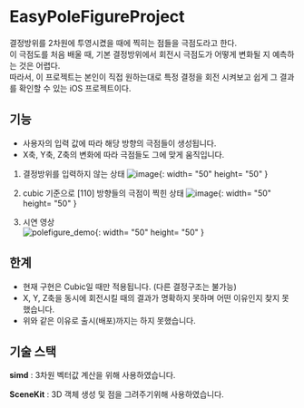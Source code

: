 # EasyPoleFigureProject
결정방위를 2차원에 투영시켰을 때에 찍히는 점들을 극점도라고 한다.  
이 극점도를 처음 배울 때, 기본 결정방위에서 회전시 극점도가 어떻게 변화될 지 예측하는 것은 어렵다.  
따라서, 이 프로젝트는 본인이 직접 원하는대로 특정 결정을 회전 시켜보고 쉽게 그 결과를 확인할 수 있는 iOS 프로젝트이다.

## 기능
- 사용자의 입력 값에 따라 해당 방향의 극점들이 생성됩니다.
- X축, Y축, Z축의 변화에 따라 극점들도 그에 맞게 움직입니다.

1. 결정방위를 입력하지 않는 상태
![image](https://github.com/10kseok/EasyPoleFigureProject/assets/76582376/b75b6f0a-e4b2-425c-a3e7-2a0685114617){: width= "50" height= "50" }

2. cubic 기준으로 [110] 방향들의 극점이 찍힌 상태
![image](https://github.com/10kseok/EasyPoleFigureProject/assets/76582376/5abd2f81-9c63-45cd-b8fe-3d27f98bee57){: width= "50" height= "50" }

3. 시연 영상  
![polefigure_demo](https://github.com/10kseok/EasyPoleFigureProject/assets/76582376/f6147502-7e46-406b-b607-325671af7988){: width= "50" height= "50" }

## 한계
- 현재 구현은 Cubic일 때만 적용됩니다. (다른 결정구조는 불가능)
- X, Y, Z축을 동시에 회전시킬 때의 결과가 명확하지 못하며 어떤 이유인지 찾지 못했습니다.
- 위와 같은 이유로 출시(배포)까지는 하지 못했습니다.

## 기술 스택
**simd** : 3차원 벡터값 계산을 위해 사용하였습니다.

**SceneKit** : 3D 객체 생성 및 점을 그려주기위해 사용하였습니다.
